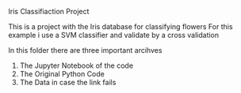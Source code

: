 Iris Classifiaction Project

This is a project with the Iris database for classifying flowers
For this example i use a SVM classifier and validate by a cross validation

In this folder there are three important arcihves

1. The Jupyter Notebook of the code
2. The Original Python Code
3. The Data in case the link fails
